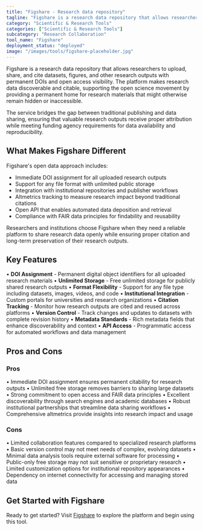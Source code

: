 ```yaml
---
title: "Figshare - Research data repository"
tagline: "Figshare is a research data repository that allows researchers to upload, share, and cite datasets, figures, and other research outputs with permanent DOIs and open access visibility..."
category: "Scientific & Research Tools"
categories: ["Scientific & Research Tools"]
subcategory: "Research Collaboration"
tool_name: "Figshare"
deployment_status: "deployed"
image: "/images/tools/figshare-placeholder.jpg"
---
```


Figshare is a research data repository that allows researchers to upload, share, and cite datasets, figures, and other research outputs with permanent DOIs and open access visibility. The platform makes research data discoverable and citable, supporting the open science movement by providing a permanent home for research materials that might otherwise remain hidden or inaccessible.

The service bridges the gap between traditional publishing and data sharing, ensuring that valuable research outputs receive proper attribution while meeting funding agency requirements for data availability and reproducibility.

## What Makes Figshare Different

Figshare's open data approach includes:
- Immediate DOI assignment for all uploaded research outputs
- Support for any file format with unlimited public storage
- Integration with institutional repositories and publisher workflows
- Altmetrics tracking to measure research impact beyond traditional citations
- Open API that enables automated data deposition and retrieval
- Compliance with FAIR data principles for findability and reusability

Researchers and institutions choose Figshare when they need a reliable platform to share research data openly while ensuring proper citation and long-term preservation of their research outputs.

## Key Features

• **DOI Assignment** - Permanent digital object identifiers for all uploaded research materials
• **Unlimited Storage** - Free unlimited storage for publicly shared research outputs
• **Format Flexibility** - Support for any file type including datasets, images, videos, and code
• **Institutional Integration** - Custom portals for universities and research organizations
• **Citation Tracking** - Monitor how research outputs are cited and reused across platforms
• **Version Control** - Track changes and updates to datasets with complete revision history
• **Metadata Standards** - Rich metadata fields that enhance discoverability and context
• **API Access** - Programmatic access for automated workflows and data management

## Pros and Cons

### Pros
• Immediate DOI assignment ensures permanent citability for research outputs
• Unlimited free storage removes barriers to sharing large datasets
• Strong commitment to open access and FAIR data principles
• Excellent discoverability through search engines and academic databases
• Robust institutional partnerships that streamline data sharing workflows
• Comprehensive altmetrics provide insights into research impact and usage

### Cons
• Limited collaboration features compared to specialized research platforms
• Basic version control may not meet needs of complex, evolving datasets
• Minimal data analysis tools require external software for processing
• Public-only free storage may not suit sensitive or proprietary research
• Limited customization options for institutional repository appearances
• Dependency on internet connectivity for accessing and managing stored data

## Get Started with Figshare

Ready to get started? Visit [Figshare](https://figshare.com/) to explore the platform and begin using this tool.